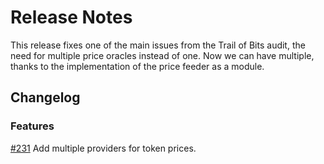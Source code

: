 # Release Notes

This release fixes one of the main issues from the Trail of Bits audit, the need
for multiple price oracles instead of one. Now we can have multiple, thanks to
the implementation of the price feeder as a module.

## Changelog

### Features

[#231](https://github.com/umee-network/peggo/pull/231) Add multiple providers for token prices.